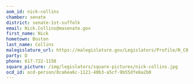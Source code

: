 ```yaml
---
aom_id: nick-collins
chamber: senate
district: senate-1st-suffolk
email: Nick.Collins@masenate.gov
first_name: Nick
hometown: Boston
last_name: Collins
malegislature_url: https://malegislature.gov/Legislators/Profile/N_C0
party: D
phone: 617-722-1150
square_picture: /img/legislators/square-pictures/nick-collins.jpg
ocd_id: ocd-person/8ca6ea6c-1121-40b3-a5cf-9b55dfe6a2b0
---
```

